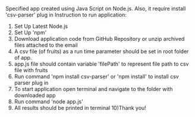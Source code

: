 Specified app created using Java Script on Node.js. Also, it require install 'csv-parser' plug in
Instruction to run application:
1) Set Up Latest Node.js
2) Set Up 'npm'
3) Download application code from GitHub Repository or unzip archived files attached to the email
4) A csv file (of fruits) as a run time parameter should be set in root folder of app. 
5) app.js file should contain variable 'filePath' to represent file path to csv file with fruits
6) Run command 'npm install csv-parser' or 'npm install' to install csv parser plug in
7) To start application open terminal and navigate to the folder with downloaded app
8) Run command 'node app.js'
9) All results should be printed in terminal
10)Thank you!